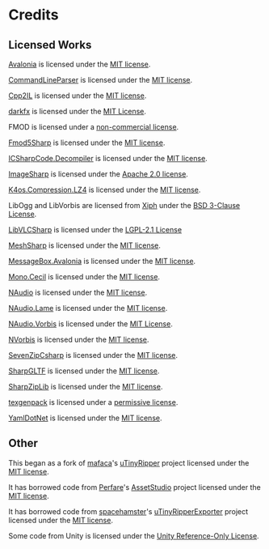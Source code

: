 # Credits

## Licensed Works

[Avalonia](https://github.com/AvaloniaUI/Avalonia) is licensed under the [MIT license](https://github.com/ds5678/AssetRipper/blob/master/Licenses/Avalonia.md).

[CommandLineParser](https://github.com/commandlineparser/commandline) is licensed under the [MIT license](https://github.com/ds5678/AssetRipper/blob/master/Licenses/CommandLineParser.md).

[Cpp2IL](https://github.com/SamboyCoding/Cpp2IL) is licensed under the [MIT license](https://github.com/ds5678/AssetRipper/blob/master/Licenses/Cpp2IL.md).

[darkfx](https://github.com/steffen-wilke/darkfx) is licensed under the [MIT License](https://github.com/ds5678/AssetRipper/blob/master/Licenses/darkfx.md).

FMOD is licensed under a [non-commercial license](https://github.com/ds5678/AssetRipper/blob/master/Licenses/FMOD.md).

[Fmod5Sharp](https://github.com/SamboyCoding/Fmod5Sharp) is licensed under the [MIT license](https://github.com/ds5678/AssetRipper/blob/master/Licenses/Fmod5Sharp.md).

[ICSharpCode.Decompiler](https://github.com/icsharpcode/ILSpy) is licensed under the [MIT license](https://github.com/ds5678/AssetRipper/blob/master/Licenses/ILSpy.md).

[ImageSharp](https://github.com/SixLabors/ImageSharp) is licensed under the [Apache 2.0 license](https://github.com/ds5678/AssetRipper/blob/master/Licenses/ImageSharp.md).

[K4os.Compression.LZ4](https://github.com/MiloszKrajewski/K4os.Compression.LZ4) is licensed under the [MIT license](https://github.com/ds5678/AssetRipper/blob/master/Licenses/Lz4.md).

LibOgg and LibVorbis are licensed from [Xiph](https://www.xiph.org/) under the [BSD 3-Clause License](https://github.com/ds5678/AssetRipper/blob/master/Licenses/Xiph.md).

[LibVLCSharp](https://github.com/videolan/libvlcsharp) is licensed under the [LGPL-2.1 License](https://github.com/ds5678/AssetRipper/blob/master/Licenses/LibVLCSharp.md)

[MeshSharp](https://github.com/ds5678/MeshSharp) is licensed under the [MIT license](https://github.com/ds5678/AssetRipper/blob/master/Licenses/MeshSharp.md).

[MessageBox.Avalonia](https://github.com/AvaloniaCommunity/MessageBox.Avalonia) is licensed under the [MIT license](https://github.com/ds5678/AssetRipper/blob/master/Licenses/MessageBoxAvalonia.md).

[Mono.Cecil](https://github.com/jbevain/cecil) is licensed under the [MIT license](https://github.com/ds5678/AssetRipper/blob/master/Licenses/MonoCecil.md).

[NAudio](https://github.com/naudio/NAudio) is licensed under the [MIT license](https://github.com/ds5678/AssetRipper/blob/master/Licenses/NAudio.md).

[NAudio.Lame](https://github.com/Corey-M/NAudio.Lame) is licensed under the [MIT license](https://github.com/ds5678/AssetRipper/blob/master/Licenses/NAudioLame.md).

[NAudio.Vorbis](https://github.com/naudio/Vorbis) is licensed under the [MIT License](https://github.com/ds5678/AssetRipper/blob/master/Licenses/NAudioVorbis.md).

[NVorbis](https://github.com/NVorbis/NVorbis) is licensed under the [MIT license](https://github.com/ds5678/AssetRipper/blob/master/Licenses/NVorbis.md).

[SevenZipCsharp](https://github.com/ds5678/SevenZipCsharp) is licensed under the [MIT license](https://github.com/ds5678/AssetRipper/blob/master/Licenses/SevenZipCsharp.md).

[SharpGLTF](https://github.com/vpenades/SharpGLTF) is licensed under the [MIT license](https://github.com/ds5678/AssetRipper/blob/master/Licenses/SharpGLTF.md).

[SharpZipLib](https://github.com/icsharpcode/SharpZipLib) is licensed under the [MIT license](https://github.com/ds5678/AssetRipper/blob/master/Licenses/SharpZipLib.md).

[texgenpack](https://github.com/hglm/texgenpack) is licensed under a [permissive license](https://github.com/ds5678/AssetRipper/blob/master/Licenses/texgenpack.md).

[YamlDotNet](https://github.com/aaubry/YamlDotNet) is licensed under the [MIT license](https://github.com/ds5678/AssetRipper/blob/master/Licenses/YamlDotNet.md).

## Other

This began as a fork of [mafaca](https://github.com/mafaca)'s [uTinyRipper](https://github.com/mafaca/UtinyRipper) project licensed under the [MIT license](https://github.com/ds5678/AssetRipper/blob/master/Licenses/uTinyRipper.md).

It has borrowed code from [Perfare](https://github.com/Perfare)'s [AssetStudio](https://github.com/Perfare/AssetStudio) project licensed under the [MIT license](https://github.com/ds5678/AssetRipper/blob/master/Licenses/AssetStudio.md).

It has borrowed code from [spacehamster](https://github.com/spacehamster)'s [uTinyRipperExporter](https://github.com/spacehamster/UtinyRipperExporter) project licensed under the [MIT license](https://github.com/ds5678/AssetRipper/blob/master/Licenses/uTinyRipperExporter.md).

Some code from Unity is licensed under the [Unity Reference-Only License](https://github.com/ds5678/AssetRipper/blob/master/Licenses/Unity.md).